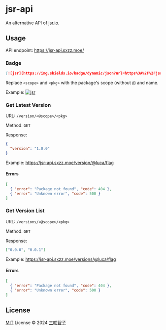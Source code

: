 # jsr-api

An alternative API of [jsr.io](https://jsr.io).

## Usage

API endpoint: https://jsr-api.sxzz.moe/

### Badge

```md
[![jsr](https://img.shields.io/badge/dynamic/json?url=https%3A%2F%2Fjsr-api.sxzz.moe%2Fversion%2F%40<scope>%2F<pkg>&query=version&prefix=v&label=jsr&color=%23f7df1e)](https://jsr.io/@<scope>/<pkg>)
```

Replace `<scope>` and `<pkg>` with the package's scope (without `@`) and name.

Example:
[![jsr](https://img.shields.io/badge/dynamic/json?url=https%3A%2F%2Fjsr-api.sxzz.moe%2Fversion%2F%40sxzz%2Fast-kit&query=version&prefix=v&label=jsr&color=%23f7df1e)](https://jsr.io/@sxzz/ast-kit)

### Get Latest Version

URL: `/version/<@scope>/<pkg>`

Method: `GET`

Response:

```json
{
  "version": "1.0.0"
}
```

Example: https://jsr-api.sxzz.moe/version/@luca/flag

#### Errors

```json
[
  { "error": "Package not found", "code": 404 },
  { "error": "Unknown error", "code": 500 }
]
```

### Get Version List

URL: `/versions/<@scope>/<pkg>`

Method: `GET`

Response:

```json
["0.0.0", "0.0.1"]
```

Example: https://jsr-api.sxzz.moe/versions/@luca/flag

#### Errors

```json
[
  { "error": "Package not found", "code": 404 },
  { "error": "Unknown error", "code": 500 }
]
```

## License

[MIT](./LICENSE) License © 2024 [三咲智子](https://github.com/sxzz)
